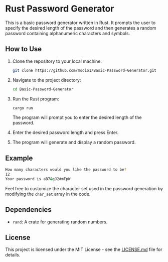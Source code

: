 # Rust Password Generator

This is a basic password generator written in Rust. It prompts the user to specify the desired length of the password and then generates a random password containing alphanumeric characters and symbols.

## How to Use

1. Clone the repository to your local machine:

   ```bash
   git clone https://github.com/modio1/Basic-Password-Generator.git
   ```

2. Navigate to the project directory:

   ```bash
   cd Basic-Password-Generator
   ```

3. Run the Rust program:

   ```bash
   cargo run
   ```

   The program will prompt you to enter the desired length of the password.

4. Enter the desired password length and press Enter.

5. The program will generate and display a random password.

## Example

```bash
How many characters would you like the password to be? 
12
Your password is aB7&gJ2#mFpW
```

Feel free to customize the character set used in the password generation by modifying the `char_set` array in the code.

## Dependencies

- `rand`: A crate for generating random numbers.

## License

This project is licensed under the MIT License - see the [LICENSE.md](LICENSE.md) file for details.

